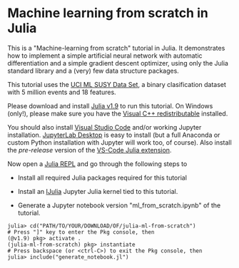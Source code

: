 # Machine learning from scratch in Julia

This is a "Machine-learning from scratch" tutorial in Julia. It demonstrates
how to implement a simple artificial neural network with automatic
differentiation and a simple gradient descent optimizer, using only the
Julia standard library and a (very) few data structure packages.

This tutorial uses the
[UCI ML SUSY Data Set](https://archive.ics.uci.edu/ml/datasets/SUSY), a
binary clasification dataset with 5 million events and 18 features.

Please download and install
[Julia v1.9](https://julialang.org/downloads/#upcoming_release) to run this
tutorial. On Windows (only!), please make sure you have the
[Visual C++ redistributable](https://learn.microsoft.com/en-us/cpp/windows/latest-supported-vc-redist?view=msvc-170)
installed.


You should also install [Visual Studio Code](https://code.visualstudio.com/download)
and/or working Jupyter installation.
[JupyterLab Desktop](https://github.com/jupyterlab/jupyterlab-desktop/releases)
is easy to install (but a full Anaconda or custom Python
installation with Jupyter will work too, of course).
Also install the *pre-release* version of the
[VS-Code Julia extension](https://code.visualstudio.com/docs/languages/julia).

Now open a [Julia REPL](https://docs.julialang.org/en/v1/stdlib/REPL/)
and go through the following steps to

* Install all required Julia packages required for this tutorial

* Install an [IJulia](https://github.com/JuliaLang/IJulia.jl) Jupyter Julia
kernel tied to this tutorial.

* Generate a Jupyter notebook version "ml_from_scratch.ipynb" of the tutorial.

```
julia> cd("PATH/TO/YOUR/DOWNLOAD/OF/julia-ml-from-scratch")
# Press "]" key to enter the Pkg console, then
(@v1.9) pkg> activate .
(julia-ml-from-scratch) pkg> instantiate
# Press backspace (or <ctrl-C>) to exit the Pkg console, then
julia> include("generate_notebook.jl")
```
